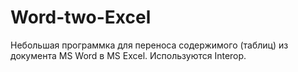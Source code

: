 # Word-two-Excel

Небольшая программка для переноса содержимого (таблиц) из документа MS Word в MS Excel.
Используются Interop.
